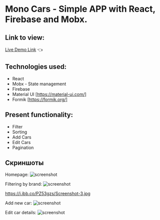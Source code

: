 # Mono Cars - Simple APP with React, Firebase and Mobx.

## Link to view:
[Live Demo Link](https://mono-vehicles-51aa5.web.app/) :point_left:

## Technologies used:
- React
- Mobx - State management
- Firebase
- Material UI [https://material-ui.com/]
- Formik [https://formik.org/]

## Present functionality:
- Filter
- Sorting
- Add Cars
- Edit Cars
- Pagination

## Скриншоты

Homepage:
![screenshot](https://i.ibb.co/c1p5ZHM/Screenshot-1.jpg)

Filtering by brand:
![screenshot](https://i.ibb.co/qgyjYWL/Screenshot-2.jpg)

https://i.ibb.co/PZ53gzs/Screenshot-3.jpg

Add new car:
![screenshot](https://i.ibb.co/PZ53gzs/Screenshot-3.jpg)

Edit car details:
![screenshot](https://i.ibb.co/S0HZSKB/Screenshot-4.jpg)

